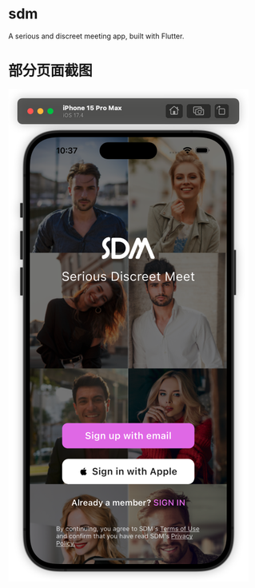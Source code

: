 # sdm

A serious and discreet meeting app, built with Flutter.

# 部分页面截图
![Example Image](https://raw.githubusercontent.com/darren-you/sdm/master/images/app/login_page.png "登录页面")


